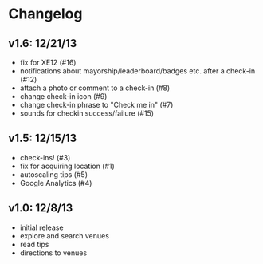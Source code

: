 Changelog
=========

v1.6: 12/21/13
--------------
- fix for XE12 (#16)
- notifications about mayorship/leaderboard/badges etc. after a check-in (#12)
- attach a photo or comment to a check-in (#8)
- change check-in icon (#9)
- change check-in phrase to "Check me in" (#7)
- sounds for checkin success/failure (#15)

v1.5: 12/15/13
--------------
- check-ins! (#3)
- fix for acquiring location (#1)
- autoscaling tips (#5)
- Google Analytics (#4)

v1.0: 12/8/13
-------------
- initial release
- explore and search venues
- read tips
- directions to venues

